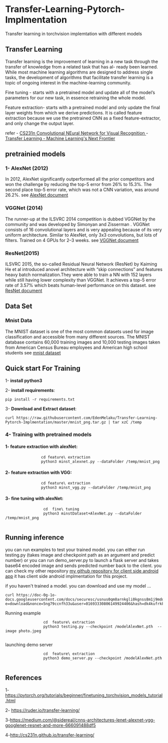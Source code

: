 # Transfer-Learning-Pytorch-Implmentation
Transfer learning in torchvision implemtation with different models
## Transfer Learning
Transfer learning is the improvement of learning in a new
task through the transfer of knowledge from a related task that has al-
ready been learned. While most machine learning algorithms are designed
to address single tasks, the development of algorithms that facilitate
transfer learning is a topic of ongoing interest in the machine-learning
community.

Fine tuning - starts with a pretrained model and update all of the model’s parameters for our new task, 
in essence retraining the whole model. 

Feature extraction- starts with a pretrained model and only update the final layer weights from which we derive predictions. It is called feature extraction 
because we use the pretrained CNN as a fixed feature-extractor, and only change the output layer.

refer - [CS231n Convolutional NEural Network for Visual Recognition ](http://cs231n.github.io/transfer-learning/)
      - [Transfer Learning - Machine Learning's Next Frontier](https://ruder.io/transfer-learning/)
      
 ## pretrainied models
 ### 1- AlexNet (2012)
In 2012, AlexNet significantly outperformed all the prior competitors and won the challenge by reducing the top-5 error from 26% to 15.3%.
The second place top-5 error rate, which was not a CNN variation, was around 26.2%. see [AlexNet document](http://cvml.ist.ac.at/courses/DLWT_W17/material/AlexNet.pdf)
### VGGNet (2014)
The runner-up at the ILSVRC 2014 competition is dubbed VGGNet by the community and was developed by Simonyan and Zisserman . VGGNet consists of 16 convolutional layers and is very appealing because of its very uniform architecture. 
Similar to AlexNet, only 3x3 convolutions, but lots of filters. Trained on 4 GPUs for 2–3 weeks. see [VGGNet document](https://arxiv.org/pdf/1409.1556.pdf)
### ResNet(2015)
ILSVRC 2015, the so-called Residual Neural Network (ResNet) by Kaiming He et al introduced 
anovel architecture with “skip connections” and features heavy batch normalization.They were able to train a NN with 152 layers while still having lower complexity than VGGNet. 
It achieves a top-5 error rate of 3.57% which beats human-level performance on this dataset. see [ResNet document](https://arxiv.org/abs/1512.03385)

## Data Set
### Mnist Data

The MNIST dataset is one of the most common datasets used for image classification and accessible from many different sources.
The MNIST database contains 60,000 training images and 10,000 testing images taken from American Census Bureau employees and American high school students
see [mnist dataset ](http://yann.lecun.com/exdb/mnist/)

## Quick start For Training
 
 1- **install python3** 
 
 2- **install requirements**:
  ```
  pip install -r requirements.txt
  ```
   
 3- **Download and Extract dataset**:
 ```
curl https://raw.githubusercontent.com/EdenMelaku/Transfer-Learning-Pytorch-Implmentation/master/mnist_png.tar.gz | tar xzC /temp
 ```
   
 ### 4- Training with pretrained models 
 #### 1- feature extraction with alexNet:
 ```
                 cd feature\ extraction
                 python3 minst_alexnet.py --dataFolder /temp/mnist_png
``` 
#### 2- feature extraction with VGG:
 ```
                 cd feature\ extraction
                 python3 minst_vgg.py --dataFolder /temp/mnist_png
```
 #### 3- fine tuning with alexNet:
```
                 cd  fine\ tuning
                 python3 minstDataset+AlexNet.py --dataFolder /temp/mnist_png
              
```
 ## Running inference
 
 you can run examples to test your trained model. you can either run testing.py (takes image and checkpoint path as an argument and predict number) or you can run demo_server.py to launch a flask server and takes base64 encoded image and sends predicted number back to the client. you can check my other repository [my github repository for client side android app](https://github.com/EdenMelaku/minstAndroidDemo) it has client side android implmentation for this project. 
 
 if you haven't trained a model. you can download and use my model ...
 ```
 curl https://doc-0g-1o-docs.googleusercontent.com/docs/securesc/usnus0qm8arnkgli0kgnss8m1j9mdqcb/28ma8ier12pd2297c8rbd9p79vq87e7f/1551182400000/01693330806149924406/01693330806149924406/1uxdJON0MWQmJBTficbJieCSs4GqDzrHO?e=download&nonce=5ng79ccnfh33u&user=01693330806149924406&hash=dk4kufrkkn2koo89s0f5n3ej3kp9cjpf              
```
Running example
```
                 cd  feature\ extraction
                 python3 testing.py --checkpoint /modelAlexNet.pth  --image photo.jpeg 
              
```
launching demo server 
```
                 cd  feature\ extraction
                 python3 demo_server.py --checkpoint /modelAlexNet.pth 
              
```
 
 ## References
   1-https://pytorch.org/tutorials/beginner/finetuning_torchvision_models_tutorial.html
   
   2- https://ruder.io/transfer-learning/
   
   3-https://medium.com/@sidereal/cnns-architectures-lenet-alexnet-vgg-googlenet-resnet-and-more-666091488df5
   
   4-http://cs231n.github.io/transfer-learning/
      

